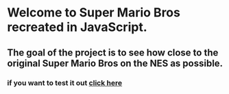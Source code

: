 # Welcome to Super Mario Bros recreated in JavaScript. 
## The goal of the project is to see how close to the original Super Mario Bros on the NES as possible.
### if you want to test it out [click here](https://javascript-mario.glitch.me) 
